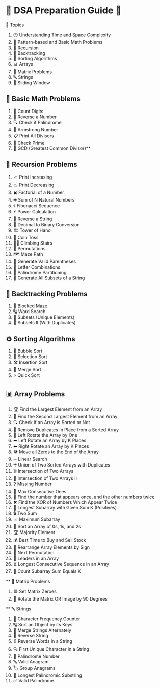 # 🌟 DSA Preparation Guide 🌟

📌 Topics
  1. 🕒 Understanding Time and Space Complexity  
  2. 🔢 Pattern-based and Basic Math Problems  
  3. 🔄 Recursion  
  4. 🎯 Backtracking  
  5. 📂 Sorting Algorithms  
  6. 📊 Arrays
  7. 🏢 Matrix Problems
  8. 🔤 Strings
  9. 🔲 Sliding Window


## 🔢 Basic Math Problems
  1. 🧮 Count Digits 
  2. 🔄 Reverse a Number  
  3. 🔍 Check if Palindrome  
  4. 💎 Armstrong Number  
  5. 📋 Print All Divisors  
  6. 🔗 Check Prime  
  7. 🤝 GCD (Greatest Common Divisor)**  


## 🔄 Recursion Problems
  1. 📈 Print Increasing  
  2. 📉 Print Decreasing  
  3. ✖️ Factorial of a Number  
  4. ➕ Sum of N Natural Numbers  
  5. 🌀 Fibonacci Sequence  
  6. ⚡ Power Calculation  
  7. 🔁 Reverse a String  
  8. 🔢 Decimal to Binary Conversion  
  9. 🏗️ Tower of Hanoi  
 10. 🎲 Coin Toss  
 11. 🧗‍♂️ Climbing Stairs  
 12. 🔀 Permutations  
 13. 🗺️ Maze Path  
 14. 🌸 Generate Valid Parentheses  
 15. 🔡 Letter Combinations  
 16. 🔄 Palindrome Partitioning  
 17. 📂 Generate All Subsets of a String  


## 🎯 Backtracking Problems
1. 🧱 Blocked Maze  
2. 🔠 Word Search  
3. 📂 Subsets (Unique Elements)  
4. 📂 Subsets II (With Duplicates)


## ⚙️ Sorting Algorithms
  1. 🫧 Bubble Sort  
  2. 🎯 Selection Sort  
  3. 🛠️ Insertion Sort  
  4. 🧩 Merge Sort  
  5. ⚡ Quick Sort  


## 📊 Array Problems
  1. 🏆 Find the Largest Element from an Array
  2. 🥇 Find the Second Largest Element from an Array
  3. 🔍 Check if an Array is Sorted or Not
  4. 📂 Remove Duplicates In Place from a Sorted Array
  5. 🔄 Left Rotate the Array by One
  6. ➡ Left Rotate an Array by K Places
  7. ⬅ Right Rotate an Array by K Places
  8. 🛠 Move all Zeros to the End of the Array
  9. ➖ Linear Search
 10. ➕ Union of Two Sorted Arrays with Duplicates
 11. ⛓ Intersection of Two Arrays
 12. 🔗 Intersection of Two Arrays II
 13. ❓ Missing Number
 14. 🔢 Max Consecutive Ones
 15. 🔄 Find the number that appears once, and the other numbers twice
 16. ✖ Find the XOR of Numbers Which Appear Twice
 17. 📏 Longest Subarray with Given Sum K (Positives)
 18. 💲 Two Sum
 19. 📈 Maximum Subarray
 20. 🎯 Sort an Array of 0s, 1s, and 2s
 21. 🏆 Majority Element
 22. 💰 Best Time to Buy and Sell Stock
 23. 🔄 Rearrange Array Elements by Sign
 24. 🔀 Next Permutation
 25. 🌟 Leaders in an Array
 26. ⏳ Longest Consecutive Sequence in an Array
 27. 🔢 Count Subarray Sum Equals K


** 🏢 Matrix Problems
 1. 🟦 Set Matrix Zeroes
 2. 🔄 Rotate the Matrix OR Image by 90 Degrees


** 🔤 Strings
  1. 🔡 Character Frequency Counter
  2. 🔠 Sort an Object by its Keys
  3. 🔀 Merge Strings Alternately
  4. 🔄 Reverse String
  5. 🔃 Reverse Words in a String
  6. 🔍 First Unique Character in a String
  7. 🔢 Palindrome Number
  8. 🔤 Valid Anagram
  9. 🏷 Group Anagrams
 10. 💎 Longest Palindromic Substring
 11. ✅ Valid Palindrome






